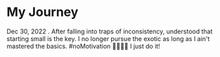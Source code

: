 # My Journey

Dec 30, 2022
.
 After falling into traps of inconsistency, understood that starting small is the key.
I no longer pursue the exotic as long as I ain't mastered the basics.
#noMotivation 🙅‍♂️🙅‍♂️ I just do it!